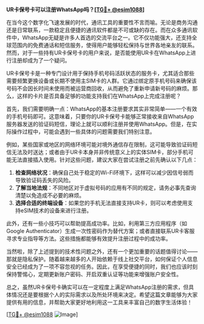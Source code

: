 **UR卡保号卡可以注册WhatsApp吗？[[TG💪+ @esim1088](https://t.me/s/esim1088)]**

在当今这个数字化飞速发展的时代，通讯工具的重要性不言而喻。无论是商务沟通还是日常联系，一款稳定且便捷的通讯软件都是不可或缺的存在。而在众多通讯软件中，WhatsApp无疑是许多人首选的交流平台之一。它不仅功能强大，还支持全球范围内的免费通话和短信服务，使得用户能够轻松保持与世界各地亲友的联系。然而，对于一些持有UR卡保号卡的用户来说，是否能使用UR卡在WhatsApp上进行注册却成为了一个疑问。

UR卡保号卡是一种专门设计用于保持手机号码活跃状态的服务卡，尤其适合那些需要频繁更换设备或长期不使用主SIM卡的人群。它通过绑定原手机号码来确保该号码不会因长时间未使用而被运营商回收，从而避免了重新申请新号码的麻烦。那么，这样的卡片是否具备足够的功能支持我们在WhatsApp上完成注册呢？

首先，我们需要明确一点：WhatsApp的基本注册要求其实非常简单——一个有效的手机号码即可。这意味着，只要你的UR卡保号卡能够正常接收来自WhatsApp服务器发送的验证码短信，理论上就可以顺利注册并使用WhatsApp。但是，在实际操作过程中，可能会遇到一些具体的问题需要我们特别注意。

例如，某些国家或地区的网络环境可能对境外通信存在限制，这可能导致验证码短信无法及时送达；或者由于UR卡本身并非传统意义上的实体SIM卡，部分手机可能无法直接插入使用。针对这些问题，建议大家在尝试注册之前先确认以下几点：

1. **检查网络状况**：确保自己处于稳定的Wi-Fi环境下，这样可以减少因信号弱而导致验证码丢失的风险。
2. **了解当地法规**：不同地区对于虚拟号码的应用有不同的规定，请务必事先查询清楚以免造成不必要的麻烦。
3. **选择合适的终端设备**：如果您的手机无法直接支持UR卡，则可以考虑使用支持eSIM技术的设备来进行注册。

此外，还有一些小技巧可以帮助提高成功率。比如，利用第三方应用程序（如Google Authenticator）生成一次性密码作为替代方案；或者直接联系UR卡客服寻求专业指导等方法。这些措施都能够有效提升注册过程中的成功率。

当然啦，除了上述提到的技术性问题之外，还有一个更加重要的话题值得讨论——那就是隐私保护。随着越来越多的人开始依赖于线上社交平台，如何保证个人信息安全已经成为了一项不容忽视的任务。因此，在享受便捷的同时，我们也应该时刻保持警惕心，定期更新账户密码、开启双重认证等功能来增强账户安全性。

总之，虽然UR卡保号卡确实可以在一定程度上满足WhatsApp注册的需求，但具体情况还是要根据个人的实际需求以及所处环境来决定。希望这篇文章能够为大家提供有用的信息，并帮助大家更好地利用这一工具来丰富自己的数字生活体验！

[[TG💪+ @esim1088](https://t.me/s/esim1088) ![Image](https://i.postimg.cc/4NQfJmqS/Snipaste-2025-05-13-00-14-12.png)]